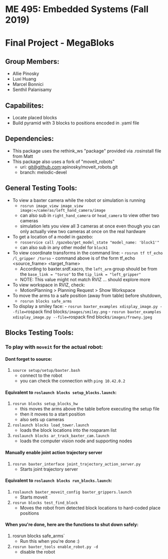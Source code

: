 # ME 495: Embedded Systems (Fall 2019)
# Final Project - MegaBloks
## Group Members:
- Allie Pinosky
- Luxi Huang
- Marcel Bonnici
- Senthil Palanisamy

## Capabilites:
- Locate placed blocks
- Build pyramid with 3 blocks to positions encoded in .yaml file

## Dependencies: 
- This package uses the rethink_ws "package" provided via .rosinstall file from Matt
- This package also uses a fork of "moveit_robots" 
	- uri: git@github.com:apinosky/moveit_robots.git
	- branch: melodic-devel

## General Testing Tools: 
- To view a baxter camera while the robot or simulation is running 
	- `rosrun image_view image_view image:=/cameras/left_hand_camera/image` 
	- can also sub in `right_hand_camera` or `head_camera` to view other two cameras
	- simulation lets you view all 3 cameras at once even though you can only actually view two cameras at once on the real hardware
- To get a location of a model in gazebo: 
	- `rosservice call /gazebo/get_model_state "model_name: 'block1'"` 
	- can also sub in any other model for `block1`
- To view coordinate transforms in the command line: 
        - `rosrun tf tf_echo /l_gripper /torso`
        - command above is of the form tf_echo <source_frame> <target_frame>
	- According to baxter.srdf.xacro, the `left_arm` group should be from the `base_link = "torso"` to the `tip_link = "left_gripper"`
	- NOTE: This value might not match RVIZ ... should explore more
- To view workspace in RVIZ, check: 
	- MotionPlanning > Planning Request > Show Workspace
- To move the arms to a safe position (away from table) before shutdown, 
	- `rosrun blocks safe_arms`
- To display a smiley face:
        - `rosrun baxter_examples xdisplay_image.py --file=`rospack find blocks`/images/smiley.png`
        - `rosrun baxter_examples xdisplay_image.py --file=`rospack find blocks`/images/frowny.jpeg`

## Blocks Testing Tools:
### To play with `moveit` for the actual robot:
#### Dont forget to source: 
1. `source setup/setup/baxter.bash`
	- connect to the robot
	- you can check the connection with `ping 10.42.0.2`
#### Equivalent to `roslaunch blocks setup_blocks.launch`:
1. `rosrun blocks setup_blocks_hw`
	- this moves the arms above the table before executing the setup file
	- then it moves to a start position
	- also sets up cameras 
2. `roslaunch blocks load_tower.launch`
	- loads the block locations into the rosparam list
3. `roslaunch blocks ar_track_baxter_cam.launch`
	- loads the computer vision node and supporting nodes
#### Manually enable joint action trajectory server 
1. `rosrun baxter_interface joint_trajectory_action_server.py` 
	- Starts joint trajectory server
#### Equivalent to `roslaunch blocks run_blocks.launch`:
1. `roslaunch baxter_moveit_config baxter_grippers.launch`
	- Starts moveit
3. `rosrun blocks test_find_block` 
	- Moves the robot from detected block locations to hard-coded place positions

#### When you're done, here are the functions to shut down safely:
1. rosrun blocks safe_arms`
	- Run this when you're done :)
2. `rosrun baxter_tools enable_robot.py -d`
	- disable the robot
